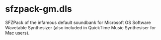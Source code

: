 # sfzpack-gm.dls
SFZPack of the infamous default soundbank for Microsoft GS Software Wavetable Synthesizer (also included in QuickTime Music Synthesiser for Mac users).
